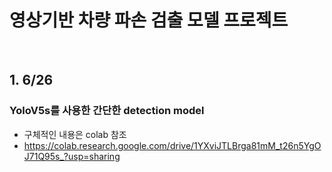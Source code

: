 # 영상기반 차량 파손 검출 모델 프로젝트

<br>

## 1. 6/26 
### YoloV5s를 사용한 간단한 detection model
- 구체적인 내용은 colab 참조
- https://colab.research.google.com/drive/1YXviJTLBrga81mM_t26n5YgOJ71Q95s_?usp=sharing
